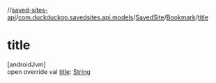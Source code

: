 //[saved-sites-api](../../../../index.md)/[com.duckduckgo.savedsites.api.models](../../index.md)/[SavedSite](../index.md)/[Bookmark](index.md)/[title](title.md)

# title

[androidJvm]\
open override val [title](title.md): [String](https://kotlinlang.org/api/latest/jvm/stdlib/kotlin/-string/index.html)
